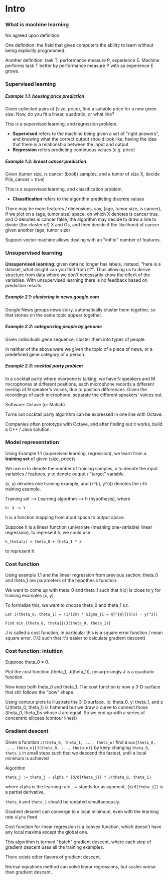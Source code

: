 # Intro

### What is machine learning

No agreed upon definition.

One definition: the field that gives computers the ability to learn without being explicitly programmed.

Another definition: task T, performance measure P, experience E.
Machine performs task T better by performance measure P with as experience E grows.

### Supervised learning

##### Example 1.1: housing price prediction
Given collected pairs of (size, price), find a suitable price for a new given size.
Now, do you fit a linear, quadratic, or what line?

This is a supervised learning, and regression problem.
* **Supervised** refers to the machine being given a set of "right answers", and knowing what the correct output should look like, having the idea that there is a relationship between the input and output
* **Regression** refers predicting continuous values (e.g. price)

##### Example 1.2: breast cancer prediction
Given (tumor size, is cancer (bool)) samples, and a tumor of size X, decide P(is\_cancer = true)

This is a supervised learning, and classification problem.
* **Classification** refers to the algorithm predicting discrete values

There may be more features / dimensions, say, (age, tumor size, is cancer), if we plot on a (age, tumor size) space, on which X denotes is cancer true, and O denotes is cancer false, the algorithm may decide to draw a line to divide (the cluster of) X and Os, and then decide if the likelihood of cancer given another (age, tumor size)

Support vector machine allows dealing with an "inifite" number of features.

### Unsupervised learning

**Unsupervised learning**: given data no longer has labels, instead, "here is a dataset, what insight can you find from it?".
Thus allowing us to derive structure from data where we don't necessarily know the effect of the variables.
With unsupervised learning there is no feedback based on prediction results.

##### Example 2.1: clustering in news.google.com
Google News groups news story, automatically cluster them together, so that stories on the same topic appear together.

##### Example 2.2: categorizing people by genome
Given individuals gene sequence, cluster them into types of people.

In neither of the above were we given the topic of a piece of news, or a predefined gene category of a person.

##### Example 2.3: cocktail party problem
In a cocktail party where everyone is talking, we have N speakers and M microphones at different positions, each microphone records a different overlap of N speaker's voices, due to position differences.
Given the recordings of each microphone, separate the different speakers' voices out.

Software: Octave (or Matlab)

Turns out cocktail party algorithm can be expressed in one line with Octave.

Companies often prototype with Octave, and after finding out it works, build a C++ / Java solution.

### Model representation

Using Example 1.1 (supervised learning, regression), we learn from a **training set** of given (size, price)s

We use _m_ to denote the number of training samples, _x_ to denote the input variables / features, _y_ to denote output / "target" variable.

(x, y) denotes one training example, and (x^(i), y^(i)) denotes the i-th training example.

Training set --> Learning algorithm --> h (hypothesis), where
```
h: X -> Y
```
h is a function mapping from input space to output space.

Suppose h is a linear function (univariate (meaning one-variable) linear regression), to represent h, we could use
```
h_theta(x) = theta_0 + theta_1 * x
```
to represent h.

### Cost function

Using example 1.1 and the linear regression from previous section, theta\_0 and theta\_1 are parameters of the hypothesis function.

We want to come up with theta\_0 and theta\_1 such that h(x) is close to y for training examples (x, y)

To formalize this, we want to choose theta\_0 and theta\_1 s.t. 
```
Let J(theta_0, theta_1) = (1/(2m) * Sigma_{i = m}^{m}{(h(x) - y)^2})

Find min_{theta_0, theta1}{J(theta_0, theta_1)}
```
J is called a cost function, in particular this is a square error function / mean square error. (1/2 such that it's easier to calculate gradient descent)

### Cost function: intuition

Suppose theta\_0 = 0.

Plot the cost function (theta\_1, J(theta\_1)), unsurprisingly J is a quadratic function.

Now keep both theta\_0 and theta\_1. The cost function is now a 3-D surface that still follows the "bow" shape.

Using contour plots to illustrate the 3-D surface.
(x: theta\_0, y: theta\_1, and z (J(theta\_0, theta\_1) is flattened but we draw a curve to connect those (theta\_0, theta\_1)s whose J are equal. So we end up with a series of concentric ellipses (contour lines))

### Gradient descent

Given a function `J(theta_0, theta_1, ..., theta_n)` find a `min{theta_0, ..., theta_n}{J(theta_0, ..., theta_n)}` by keep changing `theta_0`, `theta_1` in small steps such that we descend the fastest, until a local minimum is achieved

Algorithm
```
theta_j := theta_j - alpha * {d/d{theta_j}} * J(theta_0, theta_1)
```
where `alpha` is the learning rate, `:=` stands for assignment, `{d/d{theta_j}}` is a partial derivative.

`theta_0` and `theta_1` should be updated simultaneously.

Gradient descent can converge to a local minimum, even with the learning rate `alpha` fixed.

Cost function for linear regression is a convex function, which doesn't have any local maxima except the global one.

This algorithm is termed "batch" gradient descent, where each step of gradient descent uses all the training examples.

There exists other flavors of gradient descent.

Normal equations method can solve linear regressions, but scales worse than gradient descent.

